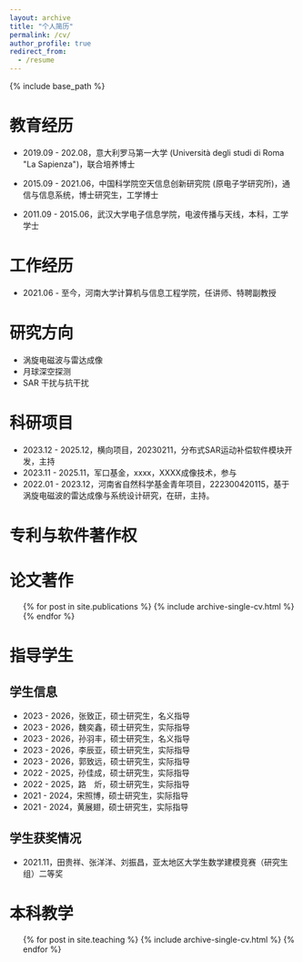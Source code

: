 ```yaml
---
layout: archive
title: "个人简历"
permalink: /cv/
author_profile: true
redirect_from:
  - /resume
---
```


{% include base_path %}

# 教育经历

- 2019.09 - 202.08，意大利罗马第一大学 (Università degli studi di Roma "La Sapienza")，联合培养博士
  
- 2015.09 - 2021.06，中国科学院空天信息创新研究院 (原电子学研究所)，通信与信息系统，博士研究生，工学博士
  
- 2011.09 - 2015.06，武汉大学电子信息学院，电波传播与天线，本科，工学学士
  

# 工作经历

- 2021.06 - 至今，河南大学计算机与信息工程学院，任讲师、特聘副教授
    

# 研究方向

- 涡旋电磁波与雷达成像
- 月球深空探测
- SAR 干扰与抗干扰

科研项目
======

- 2023.12 - 2025.12，横向项目，20230211，分布式SAR运动补偿软件模块开发，主持
- 2023.11 - 2025.11，军口基金，xxxx，XXXX成像技术，参与
- 2022.01 - 2023.12，河南省自然科学基金青年项目，222300420115，基于涡旋电磁波的雷达成像与系统设计研究，在研，主持。

专利与软件著作权
======


论文著作
======
  <ul>{% for post in site.publications %}
    {% include archive-single-cv.html %}
  {% endfor %}</ul>

  
指导学生
======
## 学生信息
- 2023 - 2026，张致正，硕士研究生，名义指导
- 2023 - 2026，魏奕鑫，硕士研究生，实际指导
- 2023 - 2026，孙羽丰，硕士研究生，名义指导
- 2023 - 2026，李辰亚，硕士研究生，实际指导
- 2023 - 2026，郭致远，硕士研究生，实际指导
- 2022 - 2025，孙佳成，硕士研究生，实际指导
- 2022 - 2025，路　炘，硕士研究生，实际指导
- 2021 - 2024，宋照博，硕士研究生，实际指导
- 2021 - 2024，黄展翅，硕士研究生，实际指导


## 学生获奖情况
- 2021.11，田贵祥、张洋洋、刘振昌，亚太地区大学生数学建模竞赛（研究生组）二等奖
  
本科教学
======
  <ul>{% for post in site.teaching %}
    {% include archive-single-cv.html %}
  {% endfor %}</ul>
  


